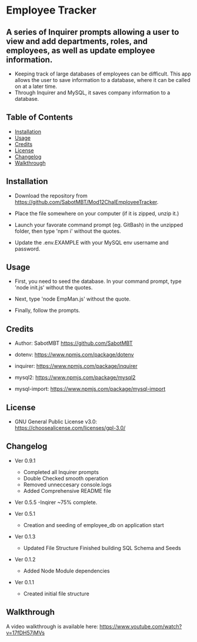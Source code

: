 # Employee Tracker

## A series of Inquirer prompts allowing a user to view and add departments, roles, and employees, as well as update employee information.

- Keeping track of large databases of employees can be difficult. This app allows the user to save information to a database, where it can be called on at a later time.
- Through Inquirer and MySQL, it saves company information to a database.

## Table of Contents

- [Installation](#installation)
- [Usage](#usage)
- [Credits](#credits)
- [License](#license)
- [Changelog](#changelog)
- [Walkthrough](#walkthrough)

## Installation

- Download the repository from https://github.com/SabotMBT/Mod12ChalEmployeeTracker.

- Place the file somewhere on your computer (if it is zipped, unzip it.)

- Launch your favorate command prompt (eg. GitBash) in the unzipped folder, then type 'npm i' without the quotes.

- Update the .env.EXAMPLE with your MySQL env username and password.

## Usage

- First, you need to seed the database. In your command prompt, type 'node init.js' without the quotes.

- Next, type 'node EmpMan.js' without the quote.

- Finally, follow the prompts.

## Credits

- Author: SabotMBT https://github.com/SabotMBT

- dotenv: https://www.npmjs.com/package/dotenv

- inquirer: https://www.npmjs.com/package/inquirer

- mysql2: https://www.npmjs.com/package/mysql2

- mysql-import: https://www.npmjs.com/package/mysql-import

## License

- GNU General Public License v3.0: https://choosealicense.com/licenses/gpl-3.0/

## Changelog

- Ver 0.9.1

  - Completed all Inquirer prompts
  - Double Checked smooth operation
  - Removed unneccesary console.logs
  - Added Comprehensive README file

- Ver 0.5.5
  -Inqirer ~75% complete.

- Ver 0.5.1

  - Creation and seeding of employee_db on application start

- Ver 0.1.3

  - Updated File Structure
    Finished building SQL Schema and Seeds

- Ver 0.1.2

  - Added Node Module dependencies

- Ver 0.1.1

  - Created initial file structure


## Walkthrough

A video walkthrough is available here: https://www.youtube.com/watch?v=17fDH57jMVs
